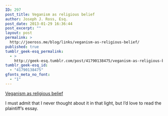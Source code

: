 ```yaml
---
ID: 297
post_title: Veganism as religious belief
author: Joseph J. Ross, Esq.
post_date: 2013-01-29 16:36:44
post_excerpt: ""
layout: post
permalink: >
  http://joeross.me/blog/links/veganism-as-religious-belief/
published: true
tumblr_geek-esq_permalink:
  - >
    http://geek-esq.tumblr.com/post/41790138475/veganism-as-religious-belief
tumblr_geek-esq_id:
  - "41790138475"
gfonts_meta_no_font:
  - "1"
---
```

<a href='http://www.jdsupra.com/legalnews/federal-court-finds-that-veganism-may-co-44242/'>Veganism as religious belief</a><div class="link_description"><p>I must admit that I never thought about it in that light, but I&#8217;d love to read the plaintiff&#8217;s essay.</p></div>